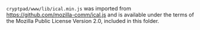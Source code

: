 `cryptpad/www/lib/ical.min.js` was imported from https://github.com/mozilla-comm/ical.js and is available under the terms of the Mozilla Public License Version 2.0, included in this folder.
